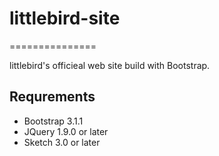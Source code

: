 # littlebird-site
===============

littlebird's officieal web site build with Bootstrap.

## Requrements

- Bootstrap 3.1.1
- JQuery 1.9.0 or later
- Sketch 3.0 or later